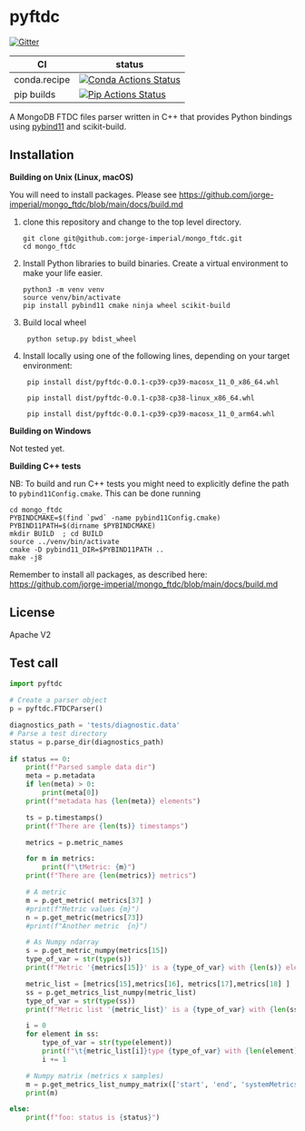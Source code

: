 pyftdc
==============

[![Gitter][gitter-badge]][gitter-link]

|      CI              | status |
|----------------------|--------|
| conda.recipe         | [![Conda Actions Status][actions-conda-badge]][actions-conda-link] |
| pip builds           | [![Pip Actions Status][actions-pip-badge]][actions-pip-link] |



A MongoDB FTDC files parser written in C++ that provides Python bindings using [pybind11](https://github.com/pybind/pybind11) and scikit-build.



[gitter-badge]:            https://badges.gitter.im/pybind/Lobby.svg
[gitter-link]:             https://gitter.im/pybind/Lobby
[actions-badge]:           https://github.com/pybind/pyftdc/workflows/Tests/badge.svg
[actions-conda-link]:      https://github.com/pybind/pyftdc/actions?query=workflow%3AConda
[actions-conda-badge]:     https://github.com/pybind/pyftdc/workflows/Conda/badge.svg
[actions-pip-link]:        https://github.com/pybind/pyftdc/actions?query=workflow%3APip
[actions-pip-badge]:       https://github.com/pybind/pyftdc/workflows/Pip/badge.svg
[actions-wheels-link]:     https://github.com/pybind/pyftdc/actions?query=workflow%3AWheels
[actions-wheels-badge]:    https://github.com/pybind/pyftdc/workflows/Wheels/badge.svg

Installation
------------

**Building on Unix (Linux, macOS)**

 You will need to install packages. Please see https://github.com/jorge-imperial/mongo_ftdc/blob/main/docs/build.md
 
  
 1. clone this repository and change to the top level directory.
      ```
      git clone git@github.com:jorge-imperial/mongo_ftdc.git 
      cd mongo_ftdc
      ```
      
 2. Install Python libraries to build binaries. Create a virtual environment to make your life easier.
      ```
      python3 -m venv venv
      source venv/bin/activate
      pip install pybind11 cmake ninja wheel scikit-build
      ```
 3. Build local wheel 
      ```
       python setup.py bdist_wheel
      ```
 4. Install locally using one of the following lines, depending on your target environment: 
     ```
      pip install dist/pyftdc-0.0.1-cp39-cp39-macosx_11_0_x86_64.whl
      
      pip install dist/pyftdc-0.0.1-cp38-cp38-linux_x86_64.whl
      
      pip install dist/pyftdc-0.0.1-cp39-cp39-macosx_11_0_arm64.whl
     ```

**Building on Windows**
  
  Not tested yet.

**Building C++ tests**

NB: To build and run C++ tests you might need to explicitly define the path to `pybind11Config.cmake`. This can be done running 

```
cd mongo_ftdc
PYBINDCMAKE=$(find `pwd` -name pybind11Config.cmake)
PYBIND11PATH=$(dirname $PYBINDCMAKE)
mkdir BUILD  ; cd BUILD
source ../venv/bin/activate
cmake -D pybind11_DIR=$PYBIND11PATH ..
make -j8
```

Remember to install all packages, as described here:  https://github.com/jorge-imperial/mongo_ftdc/blob/main/docs/build.md


License
-------

Apache V2

Test call
---------

```python
import pyftdc

# Create a parser object
p = pyftdc.FTDCParser()

diagnostics_path = 'tests/diagnostic.data'   
# Parse a test directory
status = p.parse_dir(diagnostics_path)
 
if status == 0:
    print(f"Parsed sample data dir")
    meta = p.metadata
    if len(meta) > 0:
        print(meta[0])
    print(f"metadata has {len(meta)} elements")

    ts = p.timestamps()
    print(f"There are {len(ts)} timestamps")

    metrics = p.metric_names

    for m in metrics:
        print(f"\tMetric: {m}")
    print(f"There are {len(metrics)} metrics")

    # A metric
    m = p.get_metric( metrics[37] )
    #print(f"Metric values {m}")
    n = p.get_metric(metrics[73])
    #print(f"Another metric  {n}")

    # As Numpy ndarray
    s = p.get_metric_numpy(metrics[15])
    type_of_var = str(type(s))
    print(f"Metric '{metrics[15]}' is a {type_of_var} with {len(s)} elements")

    metric_list = [metrics[15],metrics[16], metrics[17],metrics[18] ]
    ss = p.get_metrics_list_numpy(metric_list)
    type_of_var = str(type(ss))
    print(f"Metric list '{metric_list}' is a {type_of_var} with {len(ss)} elements")

    i = 0
    for element in ss:
        type_of_var = str(type(element))
        print(f"\t{metric_list[i]}type {type_of_var} with {len(element)} elements")
        i += 1

    # Numpy matrix (metrics x samples)
    m = p.get_metrics_list_numpy_matrix(['start', 'end', 'systemMetrics.disks.nvme1n1.reads', 'systemMetrics.cpu.num_cpus', 'serverStatus.connections.current'])
    print(m)

else:
    print(f"foo: status is {status}")


```

[`cibuildwheel`]:          https://cibuildwheel.readthedocs.io
